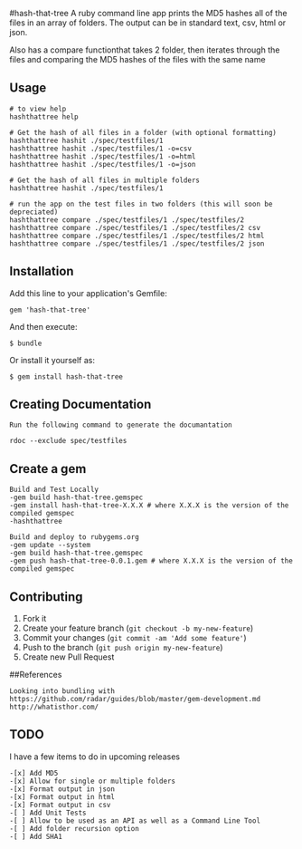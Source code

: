 #hash-that-tree
A ruby command line app prints the MD5 hashes all of the files in an array of folders. 
The output can be in standard text, csv, html or json. 

Also has a compare functionthat takes 2 folder, then iterates through the files and comparing the MD5 hashes of the files with the same name

## Usage
	# to view help	
	hashthattree help
	
	# Get the hash of all files in a folder (with optional formatting)
	hashthattree hashit ./spec/testfiles/1 
	hashthattree hashit ./spec/testfiles/1 -o=csv
	hashthattree hashit ./spec/testfiles/1 -o=html
	hashthattree hashit ./spec/testfiles/1 -o=json
	
	# Get the hash of all files in multiple folders 
	hashthattree hashit ./spec/testfiles/1 
	
	# run the app on the test files in two folders (this will soon be depreciated)
	hashthattree compare ./spec/testfiles/1 ./spec/testfiles/2
	hashthattree compare ./spec/testfiles/1 ./spec/testfiles/2 csv
	hashthattree compare ./spec/testfiles/1 ./spec/testfiles/2 html
	hashthattree compare ./spec/testfiles/1 ./spec/testfiles/2 json

## Installation

Add this line to your application's Gemfile:

    gem 'hash-that-tree'

And then execute:

    $ bundle

Or install it yourself as:

    $ gem install hash-that-tree

## Creating Documentation
	Run the following command to generate the documantation
	
	rdoc --exclude spec/testfiles

## Create a gem
	
	Build and Test Locally
	-gem build hash-that-tree.gemspec
	-gem install hash-that-tree-X.X.X # where X.X.X is the version of the compiled gemspec
	-hashthattree
	
	Build and deploy to rubygems.org
	-gem update --system
	-gem build hash-that-tree.gemspec
	-gem push hash-that-tree-0.0.1.gem # where X.X.X is the version of the compiled gemspec

## Contributing

1. Fork it
2. Create your feature branch (`git checkout -b my-new-feature`)
3. Commit your changes (`git commit -am 'Add some feature'`)
4. Push to the branch (`git push origin my-new-feature`)
5. Create new Pull Request

##References
	
	Looking into bundling with https://github.com/radar/guides/blob/master/gem-development.md
	http://whatisthor.com/

## TODO

I have a few items to do in upcoming releases

	-[x] Add MD5
	-[x] Allow for single or multiple folders
	-[x] Format output in json 
	-[x] Format output in html
	-[x] Format output in csv
	-[ ] Add Unit Tests
	-[ ] Allow to be used as an API as well as a Command Line Tool
	-[ ] Add folder recursion option
	-[ ] Add SHA1 

